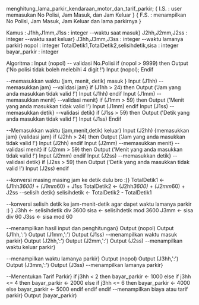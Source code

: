 menghitung_lama_parkir_kendaraan_motor_dan_tarif_parkir;
{ I.S. : user memasukan No Polisi, Jam Masuk, dan Jam Keluar }
{ F.S. : menampilkan No Polisi, Jam Masuk, Jam Keluar dan lama parkirnya }

Kamus :
   J1hh,J1mm,J1ss : integer --waktu saat masuk}
   J2hh,J2mm,J2ss : integer --waktu saat keluar}
   J3hh,J3mm,J3ss : integer --waktu lamanya parkir}
   nopol    : integer
   TotalDetik1,TotalDetik2,selisihdetik,sisa : integer
   bayar_parkir : integer
   
Algoritma :
   Input (nopol)
   -- validasi No.Polisi
   if (nopol > 9999)
   then
        Output ('No polisi tidak boleh melebihi 4 digit !')
        Input (nopol);
   Endif

  --memasukkan waktu (jam, menit, detik) masuk }
   Input (J1hh) --memasukkan jam}
   --validasi jam}
   if (J1hh > 24)
   then
        Output ('Jam yang anda masukkan tidak valid !')
        Input (J1hh)
   endif
   Input (J1mm) --memasukkan menit}
   --validasi menit}
   if (J1mm > 59)
   then
        Output ('Menit yang anda masukkan tidak valid !')
        Input (J1mm)
   endif
   Input (J1ss) --memasukkan detik}
   --validasi detik}
   if (J1ss > 59)
   then
        Output ('Detik yang anda masukkan tidak valid !')
        Input (J1ss)
   Endif

   --Memasukkan waktu (jam,menit,detik) keluar}
   Input (J2hh) {memasukkan jam}
   {validasi jam}
   if (J2hh > 24)
   then
        Output ('Jam yang anda masukkan tidak valid !')
        Input (J2hh)
   endif
   Input (J2mm) --memasukkan menit}
   --validasi menit}
   if (J2mm > 59)
   then
        Output ('Menit yang anda masukkan tidak valid !')
        Input (J2mm)
   endif
   Input (J2ss) --memasukkan detik}
   --validasi detik}
   if (J2ss > 59)
   then
        Output ('Detik yang anda masukkan tidak valid !')
        Input (J2ss)
   endif

   --konversi masing masing jam ke detik dulu bro :)}
   TotalDetik1 ← (J1hh*3600) + (J1mm*60) + J1ss
   TotalDetik2 ← (J2hh*3600) + (J2mm*60) + J2ss
   --selisih detik}
   selisihdetik ← TotalDetik2 - TotalDetik1

   --konversi selisih detik ke jam-menit-detik agar dapet waktu lamanya parkir :) }
   J3hh ← selisihdetik div 3600
   sisa ← selisihdetik mod 3600
   J3mm ← sisa div 60
   J3ss ← sisa mod 60

   --menampilkan hasil input dan penghitungan}
   Output (nopol)
   Output (J1hh,':') Output (J1mm,':') Output (J1ss) --menampilkan waktu masuk parkir}
   Output (J2hh,':') Output (J2mm,':') Output (J2ss) --menampilkan waktu keluar parkir}
  
   --menampilkan waktu lamanya parkir}
   Output (nopol)
   Output (J3hh,':') Output (J3mm,':') Output (J3ss) --menampilkan lamanya parkir}

   --Menentukan Tarif Parkir}
   if j3hh < 2
   then
       bayar_parkir ← 1000
   else
       if j3hh <= 4
       then
           bayar_parkir ← 2000
       else
           if j3hh <= 6
           then
               bayar_parkir ← 4000
           else
               bayar_parkir ← 5000
           endif
       endif
   endif
   --menampilkan biaya atau tarif parkir}
   Output (bayar_parkir)